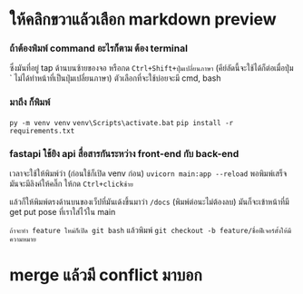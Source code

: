 # ให้คลิกขวาแล้วเลือก markdown preview

### ถ้าต้องพิมพ์ command อะไรก็ตาม ต้อง terminal 
ซึ่งมันที่อยู่ tap ด้านบนซ้ายของจอ หรือกด `Ctrl+Shift+ปุ่มเปลี่ยนภาษา` (คีย์ลัดนี้จะใช้ได้ก็ต่อเมื่อปุ่ม ` ไม่ได้ทำหน้าที่เป็นปุ่มเปลี่ยนภาษา) ตัวเลือกที่จะใช้บ่อยจะมี cmd, bash

### มาถึง ก็พิมพ์
`py -m venv venv`
`venv\Scripts\activate.bat`
`pip install -r requirements.txt`

### fastapi ใช้ยิง api สื่อสารกันระหว่าง front-end กับ back-end 
เวลาจะใช้ให้พิมพ์ว่า (ก่อนใช้ก็เปิด venv ก่อน) `uvicorn main:app --reload`
พอพิมพ์เสร็จมันจะมีลิงค์ให้คลิ๊ก ให้กด `Ctrl+clickซ้าย`

แล้วก็ให้พิมพ์ตรงด้านบนของเว็ปที่มันเด้งขึ้นมาว่า `/docs` (พิมพ์ต่อนะไม่ต้องลบ) มันก็จะเข้าหน้าที่มี get put pose ที่เราใส่ไว้ใน main


`ถ้าจะทำ feature ใหม่ก็เปิด git bash` แล้วพิมพ์
`git checkout -b feature/ชื่อฟีเจอร์ตั้งให้มีความหมาย`

# merge  แล้วมี conflict มาบอก